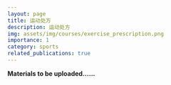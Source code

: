 ```yaml
---
layout: page
title: 运动处方
description: 运动处方
img: assets/img/courses/exercise_prescription.png
importance: 1
category: sports
related_publications: true
---
```


**Materials to be uploaded......**